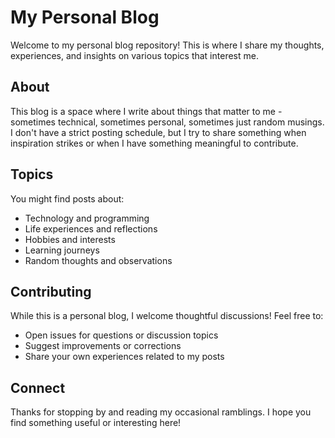 # My Personal Blog
Welcome to my personal blog repository! This is where I share my thoughts, experiences, and insights on various topics that interest me.

## About

This blog is a space where I write about things that matter to me - sometimes technical, sometimes personal, sometimes just random musings. I don't have a strict posting schedule, but I try to share something when inspiration strikes or when I have something meaningful to contribute.

## Topics

You might find posts about:
- Technology and programming
- Life experiences and reflections
- Hobbies and interests
- Learning journeys
- Random thoughts and observations

## Contributing

While this is a personal blog, I welcome thoughtful discussions! Feel free to:
- Open issues for questions or discussion topics
- Suggest improvements or corrections
- Share your own experiences related to my posts

## Connect

Thanks for stopping by and reading my occasional ramblings. I hope you find something useful or interesting here!
